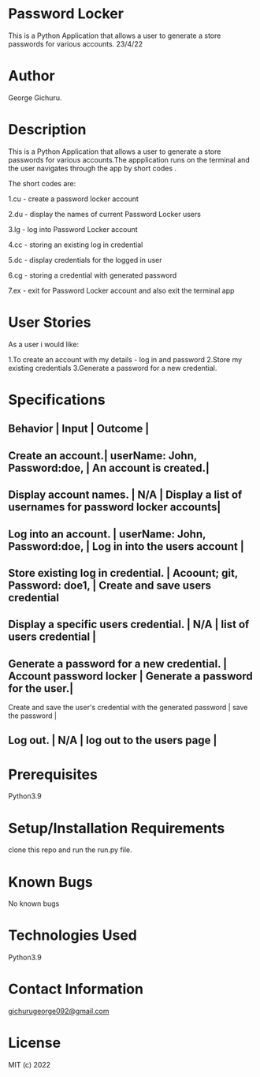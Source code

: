 # Password Locker 

This is a Python Application that allows a user to generate a store passwords for various accounts.
23/4/22

# Author

  George Gichuru.

# Description

This is a Python Application that allows a user to generate a store passwords for various accounts.The appplication runs on the terminal and the user navigates through the app by short codes .

The short codes are:

1.cu - create a password locker account

2.du - display the names of current Password Locker users

3.lg - log into Password Locker account

4.cc - storing an existing log in credential

5.dc - display credentials for the logged in user

6.cg - storing a credential with generated password

7.ex - exit for Password Locker account and also exit the terminal app


# User Stories

As a user i would like:

1.To create an account with my details - log in and password 
2.Store my existing credentials
3.Generate a password for a new credential.

# Specifications

Behavior          |     Input                     |     Outcome          |
-------------------------------------------------------------------------
Create an account.| userName: John, Password:doe, | An account is created.|
--------------------------------------------------------------------------
Display account names. | N/A  |  Display a list of usernames for password locker accounts|
------------------------------------------------------------------------------------------
Log into an account. | userName: John, Password:doe, | Log in into the users account |
------------------------------------------------------------------------------------------
Store existing log in credential. | Acoount; git, Password: doe1, | Create and save users credential
----------------------------------------------------------------------------------------------------
Display a specific users credential. | N/A | list of users credential |
-----------------------------------------------------------------------
Generate a password for a new credential. | Account password locker | Generate a password for the user.|
-------------------------------------------------------------------------------------------------
Create and save the user's credential with the generated password | save the password |

Log out. | N/A | log out to the users page |
-------------------------------------------------------------------------------------------------

# Prerequisites

Python3.9

# Setup/Installation Requirements

clone this repo and run the run.py file.

# Known Bugs

No known bugs

# Technologies Used

Python3.9

# Contact Information

gichurugeorge092@gmail.com

# License

MIT (c) 2022






